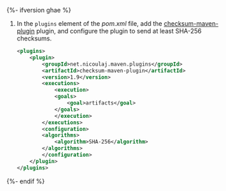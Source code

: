 {%- ifversion ghae %}
1. In the `plugins` element of the *pom.xml* file, add the [checksum-maven-plugin](https://search.maven.org/artifact/net.nicoulaj.maven.plugins/checksum-maven-plugin) plugin, and configure the plugin to send at least SHA-256 checksums.
    ```xml
    <plugins>
        <plugin>
            <groupId>net.nicoulaj.maven.plugins</groupId>
            <artifactId>checksum-maven-plugin</artifactId>
            <version>1.9</version>
            <executions>
                <execution>
                <goals>
                    <goal>artifacts</goal>
                </goals>
                </execution>
            </executions>
            <configuration>
            <algorithms>
                <algorithm>SHA-256</algorithm>
            </algorithms>
            </configuration>
        </plugin>
    </plugins>
    ```
{%- endif %}

